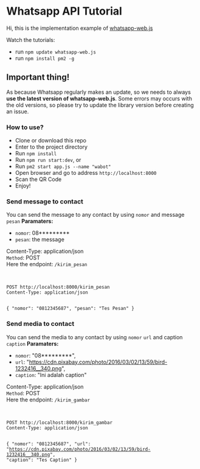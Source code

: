 # Whatsapp API Tutorial

Hi, this is the implementation example of <a href="https://github.com/pedroslopez/whatsapp-web.js">whatsapp-web.js</a>

Watch the tutorials:

- run `npm update whatsapp-web.js`
- run `npm install pm2 -g`

## Important thing!

As because Whatsapp regularly makes an update, so we needs to always **use the latest version of whatsapp-web.js**. Some errors may occurs with the old versions, so please try to update the library version before creating an issue.

### How to use?

- Clone or download this repo
- Enter to the project directory
- Run `npm install`
- Run `npm run start:dev`, or
- Run `pm2 start app.js --name "wabot"`
- Open browser and go to address `http://localhost:8000`
- Scan the QR Code
- Enjoy!

### Send message to contact

You can send the message to any contact by using `nomor` and message `pesan`
**Paramaters:**

- `nomor`: 08*********
- `pesan`: the message

Content-Type: application/json <br>
`Method`: POST <br>
Here the endpoint: `/kirim_pesan` <br> <br>

<code>
POST http://localhost:8000/kirim_pesan
Content-Type: application/json

{
  "nomor": "0812345687",
  "pesan": "Tes Pesan"
}
</code>

### Send media to contact

You can send the media to any contact by using `nomor` `url` and caption `caption`
**Paramaters:**

- `nomor`: "08*********",
- `url`: "https://cdn.pixabay.com/photo/2016/03/02/13/59/bird-1232416__340.png",
- `caption`: "Ini adalah caption"

Content-Type: application/json <br>
`Method`: POST <br>
Here the endpoint: `/kirim_gambar` <br> <br>

<code>
POST http://localhost:8000/kirim_gambar
Content-Type: application/json

{
  "nomor": "0812345687",
  "url": "https://cdn.pixabay.com/photo/2016/03/02/13/59/bird-1232416__340.png",
  "caption": "Tes Caption"
}
</code>

